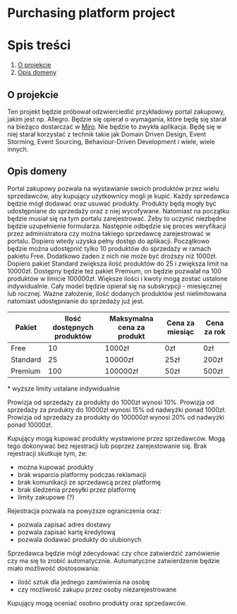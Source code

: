 # Purchasing platform project

# Spis treści

1. [O projekcie](#o-projekcie)
2. [Opis domeny](#opis-domeny)

## O projekcie

Ten projekt będzie próbował odzwierciedlić przykładowy portal zakupowy, jakim jest np. Allegro. Będzie się opierał o wymagania, które będę się starał na bieżąco dostarczać w [Miro](https://miro.com/app/board/uXjVMvVXtes=/). Nie będzie to zwykła aplikacja. Będę się w niej starał korzystać z technik takie jak Domain Driven Design, Event Storming, Event Sourcing, Behaviour-Driven Development i wiele, wiele innych.

## Opis domeny

Portal zakupowy pozwala na wystawianie swoich produktów przez wielu sprzedawców, aby kupujący użytkownicy mogli je kupić. Każdy sprzedawca będzie mógł dodawać oraz usuwać produkty. Produkty będą mogły być udostępniane do sprzedaży oraz z niej wycofywane. Natomiast na początku będzie musiał się na tym portalu zarejestrować. Żeby to uczynić niezbędne będzie uzupełnienie formularza. Następnie odbędzie się proces weryfikacji przez administratora czy można takiego sprzedawcę zarejestrować w portalu. Dopiero wtedy uzyska pełny dostęp do aplikacji. Początkowo będzie można udostępnić tylko 10 produktów do sprzedaży w ramach pakietu Free. Dodatkowo żaden z nich nie może być droższy niż 1000zł. Dopiero pakiet Standard zwiększa ilość produktów do 25 i zwiększa limit na 10000zł. Dostępny będzie też pakiet Premium, on będzie pozwalał na 100 produktów w limicie 100000zł. Większe ilości i kwoty mogą zostać ustalone indywidualnie. Cały model będzie opierał się na subskrypcji - miesięcznej lub rocznej. Ważne założenie, ilość dodanych produktów jest nielimitowana natomiast udostępnianie do sprzedaży już jest.

| Pakiet     | Ilość dostępnych produktów   | Maksymalna cena za produkt   | Cena za miesiąc   | Cena za rok   |
|------------|------------------------------|------------------------------|-------------------|---------------|
| Free       | 10                           | 1000zł                       | 0zł               | 0zł           |
| Standard   | 25                           | 10000zł                      | 25zł              | 200zł         |
| Premium    | 100                          | 100000zł                     | 50zł              | 500zł         |

\* wyższe limity ustalane indywidualnie

Prowizja od sprzedaży za produkty do 1000zł wynosi 10%.
Prowizja od sprzedaży za produkty do 10000zł wynosi 15% od nadwyżki ponad 1000zł.
Prowizja od sprzedaży za produkty do 100000zł wynosi 20% od nadwyżki ponad 10000zł.

Kupujący mogą kupować produkty wystawione przez sprzedawców. Mogą tego dokonywać bez rejestracji lub poprzez zarejestowanie się. Brak rejestracji skutkuje tym, że:
- można kupować produkty
- brak wsparcia platformy podczas reklamacji
- brak komunikacji ze sprzedawcą przez platformę
- brak śledzenia przesyłki przez platformę
- limity zakupowe (?)

Rejestracja pozwala na powyższe ograniczenia oraz:
- pozwala zapisać adres dostawy
- pozwala zapisać kartę kredytową
- pozwala dodawać produkty do ulubionych

Sprzedawca będzie mógł zdecydować czy chce zatwierdzić zamówienie czy ma się to zrobić automatycznie. Automatyczne zatwierdzenie będzie miało możliwość dostosowania:
- ilość sztuk dla jednego zamówienia na osobę
- czy możliwość zakupu przez osoby niezarejestrowane

Kupujący mogą oceniać osobno produkty oraz sprzedawców.